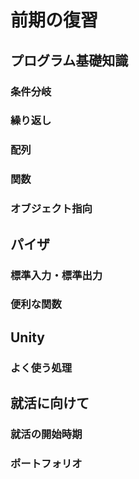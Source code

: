 # 前期の復習
## プログラム基礎知識
### 条件分岐
### 繰り返し
### 配列
### 関数
### オブジェクト指向
## パイザ
### 標準入力・標準出力
### 便利な関数<Linq>
## Unity
### よく使う処理
## 就活に向けて
### 就活の開始時期
### ポートフォリオ